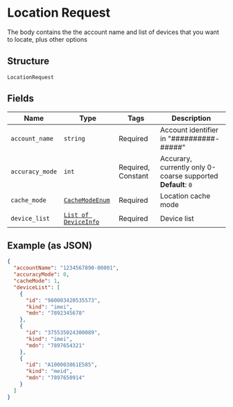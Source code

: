 
# Location Request

The body contains the the account name and list of devices that you want to locate, plus other options

## Structure

`LocationRequest`

## Fields

| Name | Type | Tags | Description |
|  --- | --- | --- | --- |
| `account_name` | `string` | Required | Account identifier in "##########-#####" |
| `accuracy_mode` | `int` | Required, Constant | Accurary, currently only 0-coarse supported<br>**Default**: `0` |
| `cache_mode` | [`CacheModeEnum`](../../doc/models/cache-mode-enum.md) | Required | Location cache mode |
| `device_list` | [`List of DeviceInfo`](../../doc/models/device-info.md) | Required | Device list |

## Example (as JSON)

```json
{
  "accountName": "1234567890-00001",
  "accuracyMode": 0,
  "cacheMode": 1,
  "deviceList": [
    {
      "id": "980003420535573",
      "kind": "imei",
      "mdn": "7892345678"
    },
    {
      "id": "375535024300089",
      "kind": "imei",
      "mdn": "7897654321"
    },
    {
      "id": "A100003861E585",
      "kind": "meid",
      "mdn": "7897650914"
    }
  ]
}
```

